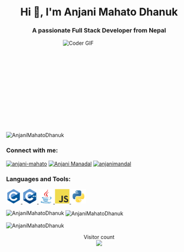 <h1 align="center">Hi 👋, I'm Anjani Mahato Dhanuk</h1>
<h3 align="center">A passionate Full Stack Developer from Nepal</h3>
<img align="right" alt="Coder GIF" height=250 width=350 src="https://cdn.dribbble.com/users/730703/screenshots/6581243/avento.gif" />

<p align="left"> <img src="https://komarev.com/ghpvc/?username=AnjaniMahatoDhanuk&label=Profile%20views&color=0e75b6&style=flat" alt="AnjaniMahatoDhanuk" /> </p>

<h3 align="left">Connect with me:</h3>
<p align="left">
<a href="https://linkedin.com/in/anjani-mahato" target="blank"><img align="center" src="https://raw.githubusercontent.com/anjani-mahato/github-profile-readme-generator/master/src/images/icons/Social/linked-in-alt.svg" alt="anjani-mahato" height="30" width="40" /></a>
<a href="https://fb.com/Anjani Mandal" target="blank"><img align="center" src="https://raw.githubusercontent.com/AnjaniMahatoDhanuk/github-profile-readme-generator/master/src/images/icons/Social/facebook.svg" alt="Anjani Manadal" height="30" width="40" /></a>
<a href="https://instagram.com/anjanimandal" target="blank"><img align="center" src="https://raw.githubusercontent.com/AnjaniMahatoDhanuk/github-profile-readme-generator/master/src/images/icons/Social/instagram.svg" alt="anjanimandal" height="30" width="40" /></a>
</p>

<h3 align="left">Languages and Tools:</h3>
<p align="left"> <a href="https://www.cprogramming.com/" target="_blank" rel="noreferrer"> <img src="https://raw.githubusercontent.com/devicons/devicon/master/icons/c/c-original.svg" alt="c" width="40" height="40"/> </a> <a href="https://www.w3schools.com/cpp/" target="_blank" rel="noreferrer"> <img src="https://raw.githubusercontent.com/devicons/devicon/master/icons/cplusplus/cplusplus-original.svg" alt="cplusplus" width="40" height="40"/> </a> <a href="https://www.java.com" target="_blank" rel="noreferrer"> <img src="https://raw.githubusercontent.com/devicons/devicon/master/icons/java/java-original.svg" alt="java" width="40" height="40"/> </a> <a href="https://developer.mozilla.org/en-US/docs/Web/JavaScript" target="_blank" rel="noreferrer"> <img src="https://raw.githubusercontent.com/devicons/devicon/master/icons/javascript/javascript-original.svg" alt="javascript" width="40" height="40"/> </a> <a href="https://www.python.org" target="_blank" rel="noreferrer"> <img src="https://raw.githubusercontent.com/devicons/devicon/master/icons/python/python-original.svg" alt="python" width="40" height="40"/> </a> </p>

<p><img align="left" src="https://github-readme-stats.vercel.app/api/top-langs?username=AnjaniMahatoDhanuk&show_icons=true&locale=en&layout=compact" alt="AnjaniMahatoDhanuk" /></p>

<p>&nbsp;<img align="center" src="https://github-readme-stats.vercel.app/api?username=AnjaniMahatoDhanuk&show_icons=true&locale=en" alt="AnjaniMahatoDhanuk" /></p>

<p><img align="center" src="https://github-readme-streak-stats.herokuapp.com/?user=AnjaniMahatoDhanuk&" alt="AnjaniMahatoDhanuk" /></p>
<p align="center"> 
  Visitor count<br>
  <img src="https://profile-counter.glitch.me/AnjaniMahatoDhanuk/count.svg" />
</p>
